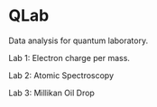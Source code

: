 # QLab
Data analysis for quantum laboratory.

Lab 1: Electron charge per mass.

Lab 2: Atomic Spectroscopy

Lab 3: Millikan Oil Drop

